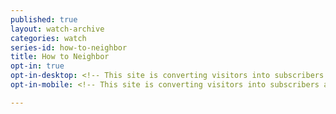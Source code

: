 ```yaml
---
published: true
layout: watch-archive
categories: watch
series-id: how-to-neighbor
title: How to Neighbor
opt-in: true
opt-in-desktop: <!-- This site is converting visitors into subscribers and customers with OptinMonster - http://optinmonster.com --><div id="om-kigvcjry1j6vjkm9-holder"></div><script>var kigvcjry1j6vjkm9,kigvcjry1j6vjkm9_poll=function(){var r=0;return function(n,l){clearInterval(r),r=setInterval(n,l)}}();!function(e,t,n){if(e.getElementById(n)){kigvcjry1j6vjkm9_poll(function(){if(window['om_loaded']){if(!kigvcjry1j6vjkm9){kigvcjry1j6vjkm9=new OptinMonsterApp();return kigvcjry1j6vjkm9.init({u:"12205.325165",staging:0,dev:0,beta:0});}}},25);return;}var d=false,o=e.createElement(t);o.id=n,o.src="//a.optnmnstr.com/app/js/api.min.js",o.onload=o.onreadystatechange=function(){if(!d){if(!this.readyState||this.readyState==="loaded"||this.readyState==="complete"){try{d=om_loaded=true;kigvcjry1j6vjkm9=new OptinMonsterApp();kigvcjry1j6vjkm9.init({u:"12205.325165",staging:0,dev:0,beta:0});o.onload=o.onreadystatechange=null;}catch(t){}}}};(document.getElementsByTagName("head")[0]||document.documentElement).appendChild(o)}(document,"script","omapi-script");</script><!-- / OptinMonster -->
opt-in-mobile: <!-- This site is converting visitors into subscribers and customers with OptinMonster - http://optinmonster.com --><div id="om-kaheyosh9ohd7mhl-holder"></div><script>var kaheyosh9ohd7mhl,kaheyosh9ohd7mhl_poll=function(){var r=0;return function(n,l){clearInterval(r),r=setInterval(n,l)}}();!function(e,t,n){if(e.getElementById(n)){kaheyosh9ohd7mhl_poll(function(){if(window['om_loaded']){if(!kaheyosh9ohd7mhl){kaheyosh9ohd7mhl=new OptinMonsterApp();return kaheyosh9ohd7mhl.init({u:"12205.325183",staging:0,dev:0,beta:0});}}},25);return;}var d=false,o=e.createElement(t);o.id=n,o.src="//a.optnmnstr.com/app/js/api.min.js",o.onload=o.onreadystatechange=function(){if(!d){if(!this.readyState||this.readyState==="loaded"||this.readyState==="complete"){try{d=om_loaded=true;kaheyosh9ohd7mhl=new OptinMonsterApp();kaheyosh9ohd7mhl.init({u:"12205.325183",staging:0,dev:0,beta:0});o.onload=o.onreadystatechange=null;}catch(t){}}}};(document.getElementsByTagName("head")[0]||document.documentElement).appendChild(o)}(document,"script","omapi-script");</script><!-- / OptinMonster -->

---
```

